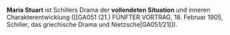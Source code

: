 
**Maria Stuart** ist Schillers Drama der **vollendeten Situation** und inneren Charakterentwicklung ([[GA051 (21.) FÜNFTER VORTRAG, 18. Februar 1905, Schiller, das griechische Drama und Nietzsche|GA051/21]]).
